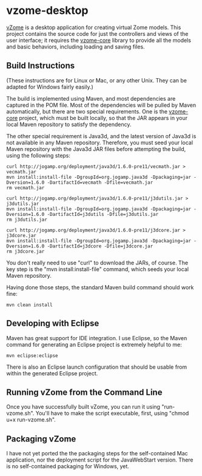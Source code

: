 vzome-desktop
=============

[vZome](http://vzome.com/) is a desktop application for creating virtual Zome models.  This project contains the source code for just the controllers and views of the user interface; it requires the [vzome-core](https://github.com/vorth/vzome-core/) library to provide all the models and basic behaviors, including loading and saving files.

Build Instructions
-------------

(These instructions are for Linux or Mac, or any other Unix.  They can be adapted for Windows fairly easily.)

The build is implemented using Maven, and most dependencies are captured in the POM file.  Most of the dependencies will be pulled by Maven automatically, but there are two special requirements.  One is the [vzome-core](https://github.com/vorth/vzome-core/) project, which must be built locally, so that the JAR appears in your local Maven repository to satisfy the dependency.

The other special requirement is Java3d, and the latest version of Java3d is not available in any Maven repository.  Therefore, you must seed your local Maven repository with the Java3d JAR files before attempting the build, using the following steps:

    curl http://jogamp.org/deployment/java3d/1.6.0-pre11/vecmath.jar > vecmath.jar
    mvn install:install-file -DgroupId=org.jogamp.java3d -Dpackaging=jar -Dversion=1.6.0 -DartifactId=vecmath -Dfile=vecmath.jar
    rm vecmath.jar

    curl http://jogamp.org/deployment/java3d/1.6.0-pre11/j3dutils.jar > j3dutils.jar
    mvn install:install-file -DgroupId=org.jogamp.java3d -Dpackaging=jar -Dversion=1.6.0 -DartifactId=j3dutils -Dfile=j3dutils.jar
    rm j3dutils.jar

    curl http://jogamp.org/deployment/java3d/1.6.0-pre11/j3dcore.jar > j3dcore.jar
    mvn install:install-file -DgroupId=org.jogamp.java3d -Dpackaging=jar -Dversion=1.6.0 -DartifactId=j3dcore -Dfile=j3dcore.jar
    rm j3dcore.jar

You don't really need to use "curl" to download the JARs, of course.  The key step is the "mvn install:install-file" command, which seeds your local Maven repository.

Having done those steps, the standard Maven build command should work fine:

    mvn clean install

Developing with Eclipse
-------------

Maven has great support for IDE integration.  I use Eclipse, so the Maven command for generating an Eclipse project is extremely helpful to me:

    mvn eclipse:eclipse
    
There is also an Eclipse launch configuration that should be usable from within the generated Eclipse project.

Running vZome from the Command Line
--------------

Once you have successfully built vZome, you can run it using "run-vzome.sh".  You'll have to make the script executable, first, using "chmod u+x run-vzome.sh".

Packaging vZome
---------------

I have not yet ported the the packaging steps for the self-contained Mac application, nor the deployment script for the JavaWebStart version.  There is no self-contained packaging for Windows, yet.

